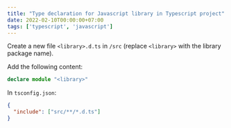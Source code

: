 ```yaml
---
title: "Type declaration for Javascript library in Typescript project"
date: 2022-02-10T00:00:00+07:00
tags: ['typescript', 'javascript']
---
```

Create a new file `<library>.d.ts` in `/src` (replace `<library>` with the library package name).

Add the following content:

```ts
declare module "<library>"
```

In `tsconfig.json`:

```json
{
  "include": ["src/**/*.d.ts"]
}
```